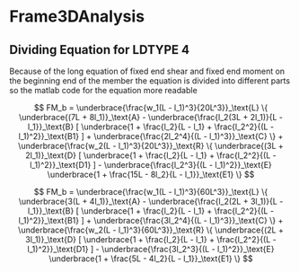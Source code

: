 # Frame3DAnalysis

## Dividing Equation for LDTYPE 4
Because of the long equation of fixed end shear and fixed end moment on the beginning end of the member the equation is divided into different parts so the matlab code for the equation more readable

<!-- <img src="fsb_eq_black_bg.svg">

<img src="fmb_eq_black_bg.svg"> -->

<!-- $$
FS_b = 
   \underbrace{\frac{w_1(L - l_1)^3}{20L^3}}_\text{L} 
\{ \underbrace{(7L + 8l_1)}_\text{A} -
   \underbrace{\frac{l_2(3L + 2l_1)}{L - l_1}}_\text{B}  
[  \underbrace{1 + \frac{l_2}{L - l_1} + \frac{l_2^2}{(L - l_1)^2}}_\text{B1} ] +
   \underbrace{\frac{2l_2^4}{(L - l_1)^3}}_\text{C} 
\} +
   \underbrace{\frac{w_2(L - l_1)^3}{20L^3}}_\text{R}
\{ \underbrace{(3L + 2l_1)}_\text{D}
[  \underbrace{1 + \frac{l_2}{L - l_1} + \frac{l_2^2}{(L - l_1)^2}}_\text{D1} ] -
   \underbrace{\frac{l_2^3}{(L - l_1)^2}}_\text{E}
   \underbrace{2 + \frac{15L - 8l_2}{L - l_1}}_\text{E1}
\}
$$ -->

$$
FM_b = 
   \underbrace{\frac{w_1(L - l_1)^3}{20L^3}}_\text{L} 
\{ \underbrace{(7L + 8l_1)}_\text{A} - 
   \underbrace{\frac{l_2(3L + 2l_1)}{L - l_1}}_\text{B}  
[  \underbrace{1 + \frac{l_2}{L - l_1} + \frac{l_2^2}{(L - l_1)^2}}_\text{B1} ] +
   \underbrace{\frac{2l_2^4}{(L - l_1)^3}}_\text{C} 
\} +
   \underbrace{\frac{w_2(L - l_1)^3}{20L^3}}_\text{R}
\{ \underbrace{(3L + 2l_1)}_\text{D}
[  \underbrace{1 + \frac{l_2}{L - l_1} + \frac{l_2^2}{(L - l_1)^2}}_\text{D1} ] -
   \underbrace{\frac{l_2^3}{(L - l_1)^2}}_\text{E}
   \underbrace{1 + \frac{15L - 8l_2}{L - l_1}}_\text{E1}
\}
$$

$$
FM_b = 
   \underbrace{\frac{w_1(L - l_1)^3}{60L^3}}_\text{L} 
\{ \underbrace{3(L + 4l_1)}_\text{A} - 
   \underbrace{\frac{l_2(2L + 3l_1)}{L - l_1}}_\text{B}  
[  \underbrace{1 + \frac{l_2}{L - l_1} + \frac{l_2^2}{(L - l_1)^2}}_\text{B1} ] +
   \underbrace{\frac{3l_2^4}{(L - l_1)^3}}_\text{C} 
\} +
   \underbrace{\frac{w_2(L - l_1)^3}{60L^3}}_\text{R}
\{ \underbrace{(2L + 3l_1)}_\text{D}
[  \underbrace{1 + \frac{l_2}{L - l_1} + \frac{l_2^2}{(L - l_1)^2}}_\text{D1} ] -
   \underbrace{\frac{3l_2^3}{(L - l_1)^2}}_\text{E}
   \underbrace{1 + \frac{5L - 4l_2}{L - l_1}}_\text{E1}
\}
$$

